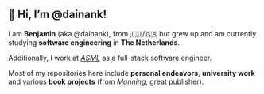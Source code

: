 <h2> 👋 Hi, I’m @dainank! </h2>

I am **Benjamin** (aka @dainank), from :luxembourg:/:uk: but grew up and am currently studying **software engineering** in **The Netherlands**.

Additionally, I work at [*ASML*]([https://www.lely.com/](https://www.asml.com/en/careers/working-at-asml/netherlands)) as a full-stack software engineer.

Most of my repositories here include **personal endeavors**, **university work** and various **book projects** (from [*Manning*](https://www.manning.com/), great publisher).

